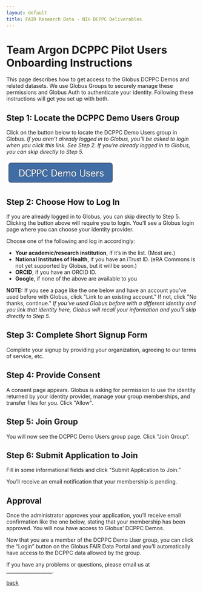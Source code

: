 ```yaml
---
layout: default
title: FAIR Research Data - NIH DCPPC Deliverables
---
```


# Team Argon DCPPC Pilot Users Onboarding Instructions

This page describes how to get access to the Globus DCPPC Demos and related datasets. We use Globus Groups to securely manage these permissions and Globus Auth to authenticate your identity. Following these instructions will get you set up with both.

## Step 1: Locate the DCPPC Demo Users Group

Click on the button below to locate the DCPPC Demo Users group in Globus. *If you aren’t already logged in to Globus, you’ll be asked to login when you click this link. See Step 2. If you’re already logged in to Globus, you can skip directly to Step 5.*

<a href="https://www.globus.org/app/groups/01579fd6-6fdc-11e8-8d99-0a043b872764" target="_blank">
  <img src="demogroup.png" alt="Globus DCPPC Demo Users Group" style="width:286px;height:65px;border:0;">
</a>

## Step 2: Choose How to Log In

If you are already logged in to Globus, you can skip directly to Step 5. 
Clicking the button above will require you to login. You’ll see a Globus login page where you can choose your identity provider.

Choose one of the following and log in accordingly:
* __Your academic/research institution__, if it’s in the list. (Most are.)
* __National Institutes of Health__, if you have an iTrust ID. (eRA Commons is not yet supported by Globus, but it will be soon.)
* __ORCID__, if you have an ORCID ID.
* __Google__, if none of the above are available to you

__NOTE:__ If you see a page like the one below and have an account you've used before with Globus, click "Link to an existing account." If not, click "No thanks, continue." *If you’ve used Globus before with a different identity and you link that identity here, Globus will recall your information and you’ll skip directly to Step 5.*

## Step 3: Complete Short Signup Form

Complete your signup by providing your organization, agreeing to our terms of service, etc.

## Step 4: Provide Consent

A consent page appears. Globus is asking for permission to use the identity returned by your identity provider, manage your group memberships, and transfer files for you. Click "Allow".

## Step 5: Join Group

You will now see the DCPPC Demo Users group page. Click "Join Group”.

## Step 6: Submit Application to Join

Fill in some informational fields and click "Submit Application to Join.”

You’ll receive an email notification that your membership is pending.

## Approval

Once the administrator approves your application, you’ll receive email confirmation like the one below, stating that your membership has been approved. You will now have access to Globus’ DCPPC Demos.

Now that you are a member of the DCPPC Demo User group, you can click the “Login” button on the Globus FAIR Data Portal and you’ll automatically have access to the DCPPC data allowed by the group.

If you have any problems or questions, please email us at ___________________.

[back](./)
